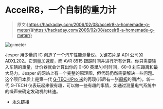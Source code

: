 # AccelR8，一个自制的重力计

> 原文:[https://hackaday.com/2006/02/08/accelr8-a-homemade-g-meter/](https://hackaday.com/2006/02/08/accelr8-a-homemade-g-meter/)

![g-meter](../Images/80fd7fa13b9e9354a37f3691187690e2.png)

Jesper 用少量的 IC 创造了一个汽车性能测量仪。关键芯片是 ADI 公司的 ADXL202。它测量加速度，而 AVR 8515 跟踪时间并进行所有计算。你只需要输入车辆的重量，计价器就会计算出你的 0-60 英里/小时时间，60-0 刹车距离和最大马力。Jesper 的网站上有一个完整的原理图，但代码仍然需要解决一些问题。这个项目本质上是第一代 [G-TECH/Pro 米](http://www.gtechpro.com/)的再现(邦尼有一张[原板](http://www.bunniestudios.com/wordpress/?p=74)的图片)。新一代 G-TECH 仪表玩起来很有趣，可以做一些有趣的事情，如通过测量电气系统中的噪声来确定发动机的转速。

*   [永久链接](http://www.myplace.nu/avr/accelr8/index.htm)